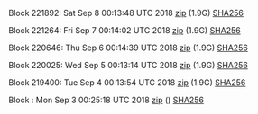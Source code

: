 Block 221892: Sat Sep  8 00:13:48 UTC 2018 [zip](https://dash-bootstrap.ams3.digitaloceanspaces.com/testnet/2018-09-08/bootstrap.dat.zip) (1.9G) [SHA256](https://dash-bootstrap.ams3.digitaloceanspaces.com/testnet/2018-09-08/sha256.txt)

Block 221264: Fri Sep  7 00:14:02 UTC 2018 [zip](https://dash-bootstrap.ams3.digitaloceanspaces.com/testnet/2018-09-07/bootstrap.dat.zip) (1.9G) [SHA256](https://dash-bootstrap.ams3.digitaloceanspaces.com/testnet/2018-09-07/sha256.txt)

Block 220646: Thu Sep  6 00:14:39 UTC 2018 [zip](https://dash-bootstrap.ams3.digitaloceanspaces.com/testnet/2018-09-06/bootstrap.dat.zip) (1.9G) [SHA256](https://dash-bootstrap.ams3.digitaloceanspaces.com/testnet/2018-09-06/sha256.txt)

Block 220025: Wed Sep  5 00:13:14 UTC 2018 [zip](https://dash-bootstrap.ams3.digitaloceanspaces.com/testnet/2018-09-05/bootstrap.dat.zip) (1.9G) [SHA256](https://dash-bootstrap.ams3.digitaloceanspaces.com/testnet/2018-09-05/sha256.txt)

Block 219400: Tue Sep  4 00:13:54 UTC 2018 [zip](https://dash-bootstrap.ams3.digitaloceanspaces.com/testnet/2018-09-04/bootstrap.dat.zip) (1.9G) [SHA256](https://dash-bootstrap.ams3.digitaloceanspaces.com/testnet/2018-09-04/sha256.txt)

Block : Mon Sep  3 00:25:18 UTC 2018 [zip](https://dash-bootstrap.ams3.digitaloceanspaces.com/testnet/2018-09-03/bootstrap.dat.zip) () [SHA256](https://dash-bootstrap.ams3.digitaloceanspaces.com/testnet/2018-09-03/sha256.txt)
